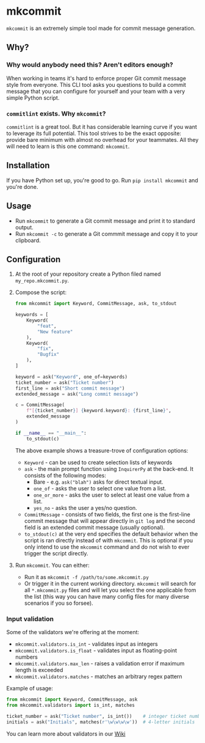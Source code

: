 # mkcommit

`mkcommit` is an extremely simple tool made for commit message generation.

## Why?

### Why would anybody need this? Aren't editors enough?

When working in teams it's hard to enforce proper Git commit message style from everyone. This CLI tool asks you questions to build a commit message that you can configure for yourself and your team with a very simple Python script.

### `commitlint` exists. Why `mkcommit`?

`commitlint` is a great tool. But it has considerable learning curve if you want to leverage its full potential. This tool strives to be the exact opposite: provide bare minimum with almost no overhead for your teammates. All they will need to learn is this one command: `mkcommit`.

## Installation

If you have Python set up, you're good to go. Run `pip install mkcommit` and you're done.

## Usage

- Run `mkcommit` to generate a Git commit message and print it to standard output.
- Run `mkcommit -c` to generate a Git commmit message and copy it to your clipboard.

## Configuration

1. At the root of your repository create a Python filed named `my_repo.mkcommit.py`.
2. Compose the script:

    ```python
    from mkcommit import Keyword, CommitMessage, ask, to_stdout

    keywords = [
        Keyword(
            "feat",
            "New feature"
        ),
        Keyword(
            "fix",
            "Bugfix"
        ),
    ]

    keyword = ask("Keyword", one_of=keywords)
    ticket_number = ask("Ticket number")
    first_line = ask("Short commit message")
    extended_message = ask("Long commit message")

    c = CommitMessage(
        f"[{ticket_number}] {keyword.keyword}: {first_line}",
        extended_message
    )

    if __name__ == "__main__":
        to_stdout(c)
    ```

    The above example shows a treasure-trove of configuration options:
    - `Keyword` - can be used to create selection lists of keywords
    - `ask` - the main prompt function using `InquirerPy` at the back-end. It consists of the following modes:
      - Bare - e.g. `ask("blah")` asks for direct textual input.
      - `one_of` - asks the user to select one value from a list.
      - `one_or_more` - asks the user to select at least one value from a list.
      - `yes_no` - asks the user a yes/no question.
    - `CommitMessage` - consists of two fields, the first one is the first-line commit message that will appear directly in `git log` and the second field is an extended commit message (usually optional).
    - `to_stdout(c)` at the very end specifies the default behavior when the script is ran directly instead of with `mkcommit`. This is optional if you only intend to use the `mkcommit` command and do not wish to ever trigger the script directly.
3. Run `mkcommit`. You can either:
    - Run it as `mkcommit -f /path/to/some.mkcommit.py`
    - Or trigger it in the current working directory. `mkcommit` will search for all `*.mkcommit.py` files and will let you select the one applicable from the list (this way you can have many config files for many diverse scenarios if you so forsee).

### Input validation

Some of the validators we're offering at the moment:

- `mkcommit.validators.is_int` - validates input as integers
- `mkcommit.validators.is_float` - validates input as floating-point numbers
- `mkcommit.validators.max_len` - raises a validation error if maximum length is exceeded
- `mkcommit.validators.matches` - matches an arbitrary regex pattern

Example of usage:

```python
from mkcommit import Keyword, CommitMessage, ask
from mkcommit.validators import is_int, matches

ticket_number = ask("Ticket number", is_int())    # integer ticket number
initials = ask("Initials", matches(r'\w\w\w\w'))  # 4-letter initials
```

You can learn more about validators in our [Wiki](https://github.com/kjczarne/mkcommit.wiki.git)
